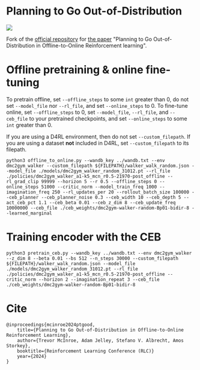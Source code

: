 # Planning to Go Out-of-Distribution
[<img src="https://img.shields.io/badge/license-Apache_2.0-blue">](http://www.apache.org/licenses/LICENSE-2.0)

Fork of the [official repository](https://github.com/BayesWatch/ptgood) for [the paper](https://arxiv.org/abs/2310.05723) "Planning to Go Out-of-Distribution in Offline-to-Online Reinforcement learning".

# Offline pretraining & online fine-tuning
To pretrain offline, set `--offline_steps` to some `int` greater than 0, do not set `--model_file` nor `--rl_file`, and
set `--online_steps` to 0. To fine-tune online, set `--offline_steps` to 0, set `--model_file`, `--rl_file`, and
`--ceb_file` to your pretrained checkpoints, and set `--online_steps` to some `int` greater than 0.

If you are using a D4RL environment, then do not set `--custom_filepath`. If you are using a dataset **not**
included in D4RL, set `--custom_filepath` to its filepath.

```commandline
python3 offline_to_online.py --wandb_key ../wandb.txt --env dmc2gym_walker --custom_filepath ${FILEPATH}/walker_walk_random.json --model_file ./models/dmc2gym_walker_random_31012.pt --rl_file ./policies/dmc2gym_walker_a1-k5_mcn_r0.5-21970-post_offline --rl_grad_clip 99999 --horizon 5 --r 0.5 --offline_steps 0 --online_steps 51000 --critic_norm --model_train_freq 1000 --imagination_freq 250 --rl_updates_per 20 --rollout_batch_size 100000 --ceb_planner --ceb_planner_noise 0.3 --ceb_width 10 --ceb_depth 5 --act_ceb_pct 1.1 --ceb_beta 0.01 --ceb_z_dim 8 --ceb_update_freq 10000000 --ceb_file ./ceb_weights/dmc2gym-walker-random-Bp01-bidir-8 --learned_marginal
```

# Training encoder with the CEB

```commandline
python3 pretrain_ceb.py --wandb_key ../wandb.txt --env dmc2gym_walker --z_dim 8 --beta 0.01 --bs 512 --n_steps 30000 --custom_filepath ${FILEPATH}/walker_walk_random.json --model_file ./models/dmc2gym_walker_random_31012.pt --rl_file ./policies/dmc2gym_walker_a1-k5_mcn_r0.5-21970-post_offline --critic_norm --horizon 2 --imagination_repeat 3 --ceb_file ./ceb_weights/dmc2gym-walker-random-Bp01-bidir-8
```

# Cite
```
@inproceedings{mcinroe2024ptgood,
    title={Planning to Go Out-of-Distribution in Offline-to-Online Reinforcement Learning},
    author={Trevor McInroe, Adam Jelley, Stefano V. Albrecht, Amos Storkey},
    booktitle={Reinforcement Learning Conference (RLC)}
    year={2024}
}
```
